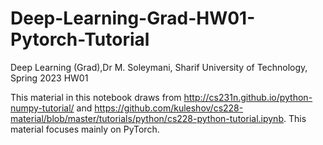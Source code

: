 # Deep-Learning-Grad-HW01-Pytorch-Tutorial
Deep Learning (Grad),Dr M. Soleymani, Sharif University of Technology, Spring 2023 HW01

This material in this notebook draws from http://cs231n.github.io/python-numpy-tutorial/ and https://github.com/kuleshov/cs228-material/blob/master/tutorials/python/cs228-python-tutorial.ipynb. This material focuses mainly on PyTorch.
